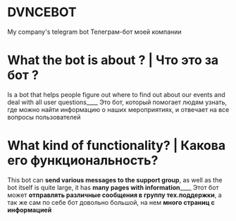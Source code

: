 # DVNCEBOT
My company's telegram bot
Телеграм-бот моей компании
# What the bot is about ? | Что это за бот ?
Is a bot that helps people figure out where to find out about our events and deal with all user questions____
Это бот, который помогает людям узнать, где можно найти информацию о наших мероприятиях, и отвечает на все вопросы пользователей
# What kind of functionality? | Какова его функциональность?
This bot can **send various messages to the support group**, as well as the bot itself is quite large, it has **many pages with information**____
Этот бот может **отправлять различные сообщения в группу тех.поддержки**, а так же сам по себе бот довольно большой, на нем **много страниц с информацией**
